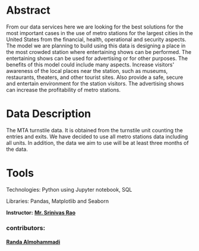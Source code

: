 # Abstract
From our data services here we are looking for the best solutions for the most important cases in the use of metro stations for the largest cities in the United States from the financial, health, operational and security aspects. The model we are planning to build using this data is designing a place in the most crowded station where entertaining shows can be performed. The entertaining shows can be used for advertising or for other purposes. 
The benefits of this model could include many aspects. Increase visitors' awareness of the local places near the station, such as museums, restaurants, theaters, and other tourist sites. Also provide a safe, secure and entertain environment for the station visitors. The advertising shows can increase the profitability of metro stations.


# Data Description
The MTA turnstile data. It is obtained from the turnstile unit counting the entries and exits. We have decided to use all metro stations data including all units. In addition, the data we aim to use will be at least three months of the data. 

# Tools
Technologies: Python using Jupyter notebook, SQL

Libraries: Pandas, Matplotlib and Seaborn



**Instructor:** [**Mr. Srinivas Rao**]()

### contributors:

#### [Randa Almohammadi](https://github.com/rmalmoha)
